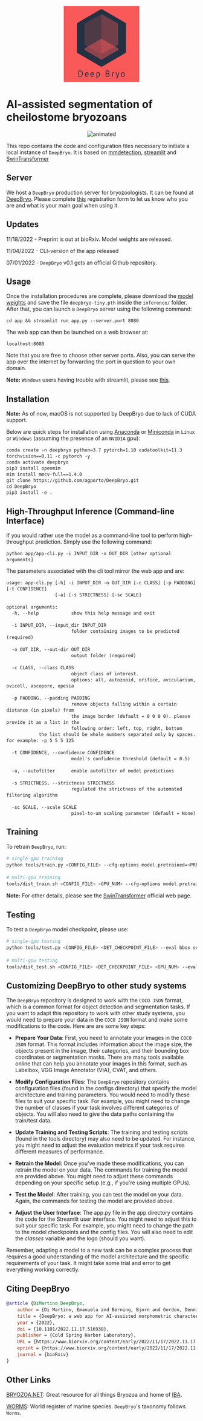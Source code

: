 <p align="center">
<img src="resources/logo_red.png" alt="DeepBryo logo" width='200' height='200' >
</p>

# AI-assisted segmentation of cheilostome bryozoans


<p align="center">
  <img src="resources/deepbryo.gif" alt="animated" />
</p>

This repo contains the code and configuration files necessary to initiate a local instance of `DeepBryo`. It is based on [mmdetection](https://github.com/open-mmlab/mmdetection), [streamlit](https://streamlit.io/) and [SwinTransformer](https://arxiv.org/pdf/2103.14030.pdf)

## Server 

We host a `DeepBryo` production server for bryozoologists. It can be found at [DeepBryo](https://deepbryo.ngrok.io). Please complete [this](https://docs.google.com/forms/d/e/1FAIpQLSc-NoKamdaWiB9pCGQyXFHsMpXXlBgYRlwwSn53h8jwf7UMnw/viewform?usp=pp_url) registration form to let us know who you are and what is your main goal when using it.


## Updates
11/18/2022 - Preprint is out at bioRxiv. Model weights are released.

11/04/2022 - CLI-version of the app released

07/01/2022 - `DeepBryo` v0.1 gets an official Github repository.

## Usage

Once the installation procedures are complete, please download the [model weights](https://drive.google.com/file/d/1vKf7joCt_QNwwq4IFauWYA4Lh8FMcBPo/view?usp=share_link) and save the file `deepbryo-tiny.pth` inside the `inference/` folder. After that, you can launch a `DeepBryo` server using the following command:

```
cd app && streamlit run app.py --server.port 8080
```
The web app can then be launched on a web browser at: 
```
localhost:8080
```
Note that you are free to choose other server ports. Also, you can serve the app over the internet by forwarding the port in question to your own domain.

**Note:** `Windows` users having trouble with streamlit, please see [this](https://discuss.streamlit.io/t/getting-an-error-streamlit-is-not-recognized-as-an-internal-or-external-command-operable-program-or-batch-file/361).

## Installation

**Note:** As of now, macOS is not supported by DeepBryo due to lack of CUDA support. 


Below are quick steps for installation using [Anaconda](https://www.anaconda.com/) or [Miniconda](https://docs.conda.io/en/latest/miniconda.html) in `Linux` or `Windows` (assuming the presence of an `NVIDIA` gpu):

```
conda create -n deepbryo python=3.7 pytorch=1.10 cudatoolkit=11.3 torchvision==0.11 -c pytorch -y
conda activate deepbryo
pip3 install openmim
mim install mmcv-full==1.4.0
git clone https://github.com/agporto/DeepBryo.git
cd DeepBryo
pip3 install -e .
```


## High-Throughput Inference (Command-line Interface)

If you would rather use the model as a command-line tool to perform high-throughput prediction. Simply use the following command:

```
python app/app-cli.py -i INPUT_DIR -o OUT_DIR [other optional arguments]
```

The parameters associated with the cli tool mirror the web app and are:

```
usage: app-cli.py [-h] -i INPUT_DIR -o OUT_DIR [-c CLASS] [-p PADDING] [-t CONFIDENCE] 
                  [-a] [-s STRICTNESS] [-sc SCALE]

optional arguments:
  -h, --help            show this help message and exit

  -i INPUT_DIR, --input_dir INPUT_DIR
                        folder containing images to be predicted (required)

  -o OUT_DIR, --out-dir OUT_DIR
                        output folder (required)

  -c CLASS, --class CLASS
                        object class of interest. 
                        options: all, autozooid, orifice, avicularium, ovicell, ascopore, opesia

  -p PADDING, --padding PADDING
                        remove objects falling within a certain distance (in pixels) from
                        the image border (default = 0 0 0 0). please provide it as a list in the
                        following order: left, top, right, bottom
			the list should be whole numbers separated only by spaces. for example: -p 5 5 5 125

  -t CONFIDENCE, --confidence CONFIDENCE
                        model's confidence threshold (default = 0.5)

  -a, --autofilter      enable autofilter of model predictions

  -s STRICTNESS, --strictness STRICTNESS
                        regulated the strictness of the automated filtering algorithm

  -sc SCALE, --scale SCALE
                        pixel-to-um scaling parameter (default = None)
```




## Training

To retrain `DeepBryo`, run:
```bash
# single-gpu training
python tools/train.py <CONFIG_FILE> --cfg-options model.pretrained=<PRETRAIN_MODEL> [model.backbone.use_checkpoint=True] [other optional arguments]

# multi-gpu training
tools/dist_train.sh <CONFIG_FILE> <GPU_NUM> --cfg-options model.pretrained=<PRETRAIN_MODEL> [model.backbone.use_checkpoint=True] [other optional arguments] 
```
**Note:** For other details, please see the [SwinTransformer](https://github.com/SwinTransformer/Swin-Transformer-Object-Detection) official web page.  

## Testing

To test a `DeepBryo` model checkpoint, please use: 

```bash
# single-gpu testing
python tools/test.py <CONFIG_FILE> <DET_CHECKPOINT_FILE> --eval bbox segm

# multi-gpu testing
tools/dist_test.sh <CONFIG_FILE> <DET_CHECKPOINT_FILE> <GPU_NUM> --eval bbox segm
```
## Customizing DeepBryo to other study systems

The `DeepBryo` repository is designed to work with the `COCO JSON` format, which is a common format for object detection and segmentation tasks. If you want to adapt this repository to work with other study systems, you would need to prepare your data in the `COCO JSON` format and make some modifications to the code. Here are are some key steps:

* __Prepare Your Data__: First, you need to annotate your images in the `COCO JSON` format. This format includes information about the image size, the objects present in the image, their categories, and their bounding box coordinates or segmentation masks. There are many tools available online that can help you annotate your images in this format, such as Labelbox, VGG Image Annotator (VIA), CVAT, and others.

* __Modify Configuration Files__: The `DeepBryo` repository contains configuration files (found in the configs directory) that specify the model architecture and training parameters. You would need to modify these files to suit your specific task. For example, you might need to change the number of classes if your task involves different categories of objects. You will also need to give the data paths containing the train/test data.

* __Update Training and Testing Scripts__: The training and testing scripts (found in the tools directory) may also need to be updated. For instance, you might need to adjust the evaluation metrics if your task requires different measures of performance.

* __Retrain the Model__: Once you've made these modifications, you can retrain the model on your data. The commands for training the model are provided above. You might need to adjust these commands depending on your specific setup (e.g., if you're using multiple GPUs).

* __Test the Model__: After training, you can test the model on your data. Again, the commands for testing the model are provided above.

* __Adjust the User Interface__: The app.py file in the app directory contains the code for the Streamlit user interface. You might need to adjust this to suit your specific task. For example, you might need to change the path to the model checkpoints and the config files. You will also need to edit the _classes_ variable and the logo (should you want).

Remember, adapting a model to a new task can be a complex process that requires a good understanding of the model architecture and the specific requirements of your task. It might take some trial and error to get everything working correctly.

## Citing DeepBryo
```bibtex
@article {DiMartino_DeepBryo,
	author = {Di Martino, Emanuela and Berning, Bjorn and Gordon, Dennis P. and Kuklinski, Piotr and Liow, Lee Hsiang and Ramsfjell, Mali H. and Ribeiro, Henrique L. and Smith, Abigail M. and Taylor, Paul D. and Voje, Kjetil L. and Waeschenbach, Andrea and Porto, Arthur},
	title = {DeepBryo: a web app for AI-assisted morphometric characterization of cheilostome bryozoans},
	year = {2022},
	doi = {10.1101/2022.11.17.516938},
	publisher = {Cold Spring Harbor Laboratory},
	URL = {https://www.biorxiv.org/content/early/2022/11/17/2022.11.17.516938},
	eprint = {https://www.biorxiv.org/content/early/2022/11/17/2022.11.17.516938.full.pdf},
	journal = {bioRxiv}
}
```

## Other Links

[BRYOZOA.NET](http://bryozoa.net/): Great resource for all things Bryozoa and home of [IBA](http://bryozoa.net/iba/).

[WORMS](https://www.marinespecies.org/): World register of marine species. `DeepBryo`'s taxonomy follows `Worms`.


